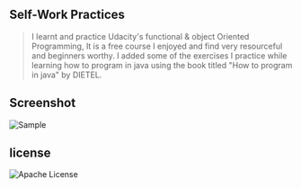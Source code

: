 ## Self-Work Practices
>I learnt and practice Udacity's functional & object Oriented Programming, It is a free course I enjoyed and find very 
resourceful and beginners worthy. I added some of the exercises I practice while learning how to program in java using 
the book titled "How to program in java" by DIETEL.

## Screenshot
![Sample](https://ik.imagekit.io/ai9h6tfqg/Screenshot_from_2019-08-23_01-03-15_flMkBQyPy.png)

## license
![Apache License](LICENSE)

